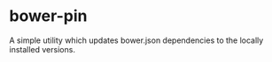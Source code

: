 # bower-pin
A simple utility which updates bower.json dependencies to the locally installed versions.
